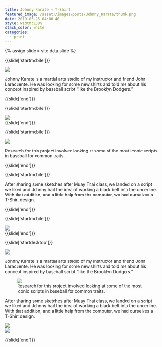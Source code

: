 ```yaml
---
title: Johnny Karate — T-Shirt
featured_image: /assets/images/posts/Johnny_Karate/thumb.png
date: 2019-05-25 04:00:40
style: width:100%
stack_color: white
categories:
  - print
---
```

{% assign slide = site.data.slide %}

{{slide['startmobile']}}
  <div>
    <img
      class='full-height' 
      src='{{ site.url }}/assets/images/posts/Johnny_Karate/johnny-1-mobile@2x.png'
    />
  </div>

  <p class="bg">Johnny Karate is a martial arts studio of my instructor and friend John Laracuente. He was looking for some new shirts and told me about his concept inspired by baseball script “like the Brooklyn Dodgers.”</p>
{{slide['end']}}

{{slide['startmobile']}}
  <div>
    <img
      class='full-height' 
      src='{{ site.url }}/assets/images/posts/Johnny_Karate/johnny-2-mobile@2x.png'
    />
  </div>
{{slide['end']}}

{{slide['startmobile']}}
  <div>
    <img
      class='full-height' 
      src='{{ site.url }}/assets/images/posts/Johnny_Karate/johnny-3-mobile@2x.png'
    />
  </div>

  <p class="bg">Research for this project involved looking at some of the most iconic scripts in baseball for common traits.</p>

{{slide['end']}}

{{slide['startmobile']}}
  <p>After sharing some sketches after Muay Thai class, we landed on a script we liked and Johnny had the idea of working a black belt into the underline. With that addition, and a little help from the computer, we had ourselves a T-Shirt design.</p>
{{slide['end']}}

{{slide['startmobile']}}
  <div>
    <img
      class='full-height' 
      src='{{ site.url }}/assets/images/posts/Johnny_Karate/johnny-4-mobile@2x.png'
    />
  </div>
{{slide['end']}}

{{slide['startdesktop']}}
  <div>
    <img
      class='full-width' 
      src='{{ site.url }}/assets/images/posts/Johnny_Karate/johnny-1@2x.png'
    />
  </div>

  <p>Johnny Karate is a martial arts studio of my instructor and friend John Laracuente. He was looking for some new shirts and told me about his concept inspired by baseball script “like the Brooklyn Dodgers.”</p>

  <figure>
    <img
      src='{{ site.url }}/assets/images/posts/Johnny_Karate/johnny-2@2x.png'
    />
    <figcaption>Research for this project involved looking at some of the most iconic scripts in baseball for common traits.</figcaption>
  </figure>

  <p>After sharing some sketches after Muay Thai class, we landed on a script we liked and Johnny had the idea of working a black belt into the underline. With that addition, and a little help from the computer, we had ourselves a T-Shirt design.</p>

  <div><img src='{{ site.url }}/assets/images/posts/Johnny_Karate/johnny-3@2x.png'/></div>

  <div><img src='{{ site.url }}/assets/images/posts/Johnny_Karate/johnny-4@2x.png' /></div>

{{slide['end']}}